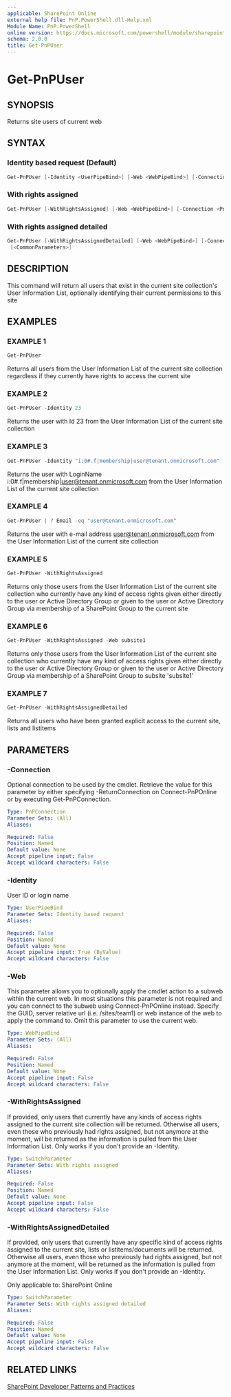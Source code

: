 ```yaml
---
applicable: SharePoint Online
external help file: PnP.PowerShell.dll-Help.xml
Module Name: PnP.PowerShell
online version: https://docs.microsoft.com/powershell/module/sharepoint-pnp/get-pnpuser
schema: 2.0.0
title: Get-PnPUser
---
```


# Get-PnPUser

## SYNOPSIS
Returns site users of current web

## SYNTAX

### Identity based request (Default)
```powershell
Get-PnPUser [-Identity <UserPipeBind>] [-Web <WebPipeBind>] [-Connection <PnPConnection>] [<CommonParameters>]
```

### With rights assigned
```powershell
Get-PnPUser [-WithRightsAssigned] [-Web <WebPipeBind>] [-Connection <PnPConnection>] [<CommonParameters>]
```

### With rights assigned detailed
```powershell
Get-PnPUser [-WithRightsAssignedDetailed] [-Web <WebPipeBind>] [-Connection <PnPConnection>]
 [<CommonParameters>]
```

## DESCRIPTION
This command will return all users that exist in the current site collection's User Information List, optionally identifying their current permissions to this site

## EXAMPLES

### EXAMPLE 1
```powershell
Get-PnPUser
```

Returns all users from the User Information List of the current site collection regardless if they currently have rights to access the current site

### EXAMPLE 2
```powershell
Get-PnPUser -Identity 23
```

Returns the user with Id 23 from the User Information List of the current site collection

### EXAMPLE 3
```powershell
Get-PnPUser -Identity "i:0#.f|membership|user@tenant.onmicrosoft.com"
```

Returns the user with LoginName i:0#.f|membership|user@tenant.onmicrosoft.com from the User Information List of the current site collection

### EXAMPLE 4
```powershell
Get-PnPUser | ? Email -eq "user@tenant.onmicrosoft.com"
```

Returns the user with e-mail address user@tenant.onmicrosoft.com from the User Information List of the current site collection

### EXAMPLE 5
```powershell
Get-PnPUser -WithRightsAssigned
```

Returns only those users from the User Information List of the current site collection who currently have any kind of access rights given either directly to the user or Active Directory Group or given to the user or Active Directory Group via membership of a SharePoint Group to the current site

### EXAMPLE 6
```powershell
Get-PnPUser -WithRightsAssigned -Web subsite1
```

Returns only those users from the User Information List of the current site collection who currently have any kind of access rights given either directly to the user or Active Directory Group or given to the user or Active Directory Group via membership of a SharePoint Group to subsite 'subsite1'

### EXAMPLE 7
```powershell
Get-PnPUser -WithRightsAssignedDetailed
```

Returns all users who have been granted explicit access to the current site, lists and listitems

## PARAMETERS

### -Connection
Optional connection to be used by the cmdlet. Retrieve the value for this parameter by either specifying -ReturnConnection on Connect-PnPOnline or by executing Get-PnPConnection.

```yaml
Type: PnPConnection
Parameter Sets: (All)
Aliases:

Required: False
Position: Named
Default value: None
Accept pipeline input: False
Accept wildcard characters: False
```

### -Identity
User ID or login name

```yaml
Type: UserPipeBind
Parameter Sets: Identity based request
Aliases:

Required: False
Position: Named
Default value: None
Accept pipeline input: True (ByValue)
Accept wildcard characters: False
```

### -Web
This parameter allows you to optionally apply the cmdlet action to a subweb within the current web. In most situations this parameter is not required and you can connect to the subweb using Connect-PnPOnline instead. Specify the GUID, server relative url (i.e. /sites/team1) or web instance of the web to apply the command to. Omit this parameter to use the current web.

```yaml
Type: WebPipeBind
Parameter Sets: (All)
Aliases:

Required: False
Position: Named
Default value: None
Accept pipeline input: False
Accept wildcard characters: False
```

### -WithRightsAssigned
If provided, only users that currently have any kinds of access rights assigned to the current site collection will be returned. Otherwise all users, even those who previously had rights assigned, but not anymore at the moment, will be returned as the information is pulled from the User Information List. Only works if you don't provide an -Identity.

```yaml
Type: SwitchParameter
Parameter Sets: With rights assigned
Aliases:

Required: False
Position: Named
Default value: None
Accept pipeline input: False
Accept wildcard characters: False
```

### -WithRightsAssignedDetailed
If provided, only users that currently have any specific kind of access rights assigned to the current site, lists or listitems/documents will be returned. Otherwise all users, even those who previously had rights assigned, but not anymore at the moment, will be returned as the information is pulled from the User Information List. Only works if you don't provide an -Identity.

Only applicable to: SharePoint Online

```yaml
Type: SwitchParameter
Parameter Sets: With rights assigned detailed
Aliases:

Required: False
Position: Named
Default value: None
Accept pipeline input: False
Accept wildcard characters: False
```

## RELATED LINKS

[SharePoint Developer Patterns and Practices](https://aka.ms/sppnp)